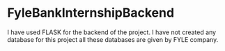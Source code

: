 # FyleBankInternshipBackend
I have used FLASK for the backend of the project.
I have not created any database for this project all these databases are given by FYLE company.
